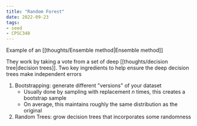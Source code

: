 ```yaml
---
title: "Random Forest"
date: 2022-09-23
tags:
- seed
- CPSC340
---
```


Example of an [[thoughts/Ensemble method|Ensemble method]]

They work by taking a vote from a set of deep [[thoughts/decision tree|decision trees]]. Two key ingredients to help ensure the deep decision trees make independent errors
1. Bootstrapping: generate different "versions" of your dataset
	- Usually done by sampling with replacement $n$ times, this creates a bootstrap sample
	- On average, this maintains roughly the same distribution as the original
2. Random Trees: grow decision trees that incorporates some randomness